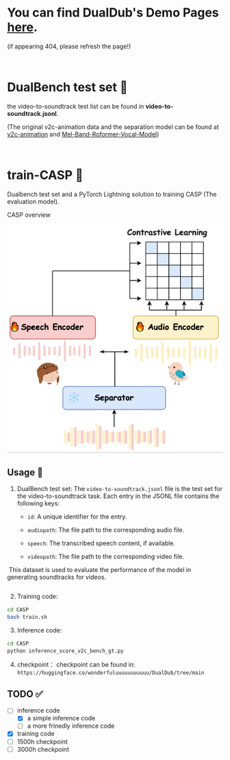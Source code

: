 



&#8203;


&#8203;


&#8203;


# You can find DualDub's Demo Pages [here](https://anonymous.4open.science/w/DualDubDemo-DD18/).
(if appearing 404, please refresh the page!)

&#8203;

# DualBench test set 📎

the video-to-soundtrack test list can be found in **video-to-soundtrack.jsonl**.

(The original v2c-animation data and the separation model can be found at [v2c-animation](https://github.com/chenqi008/V2C) and [Mel-Band-Roformer-Vocal-Model](https://github.com/KimberleyJensen/Mel-Band-Roformer-Vocal-Model))

&#8203;

# train-CASP 📎

Dualbench test set and a PyTorch Lightning solution to training CASP (The evaluation model).

CASP overview

<p align="center">
    <img src="images/CASP.PNG" alt="CASP Section Image">
</p>

## Usage 🚂

1. DualBench test set:
   The `video-to-soundtrack.jsonl` file is the test set for the video-to-soundtrack task. Each entry in the JSONL file contains the following keys:

   - `id`: A unique identifier for the entry.

   - `audiopath`: The file path to the corresponding audio file.

   - `speech`: The transcribed speech content, if available.

   - `videopath`: The file path to the corresponding video file.


​	This dataset is used to evaluate the performance of the model in generating soundtracks for videos.


```json

```



2. Training code: 

```bash
cd CASP
bash train.sh
```

3. Inference code: 

```bash
cd CASP
python inference_score_v2c_bench_gt.py
```

4. checkpoint：
   checkpoint can be found in: `https://huggingface.co/wonderfuluuuuuuuuuuu/DualDub/tree/main`




## TODO ✅

- [ ] inference code
  - [x] a simple inference code
  - [ ] a more frinedly inference code
- [x] training code
- [ ] 1500h checkpoint
- [ ] 3000h checkpoint
